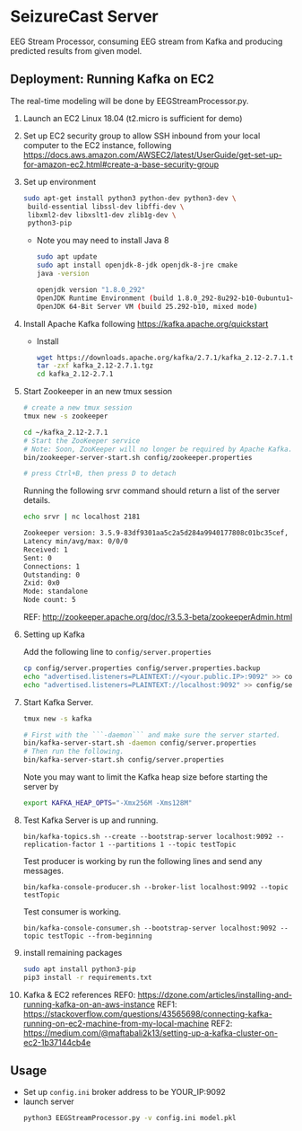 SeizureCast Server
====================
EEG Stream Processor, consuming EEG stream from Kafka and producing predicted results from given model.

Deployment: Running Kafka on EC2
--------------------------------

The real-time modeling will be done by EEGStreamProcessor.py.

1. Launch an EC2 Linux 18.04 (t2.micro is sufficient for demo)
1. Set up EC2 security group to allow SSH inbound from your local computer to the EC2 instance, following https://docs.aws.amazon.com/AWSEC2/latest/UserGuide/get-set-up-for-amazon-ec2.html#create-a-base-security-group
1. Set up environment
    ```sh
    sudo apt-get install python3 python-dev python3-dev \
     build-essential libssl-dev libffi-dev \
     libxml2-dev libxslt1-dev zlib1g-dev \
     python3-pip
    ```
    * Note you may need to install Java 8 
      ```sh
      sudo apt update
      sudo apt install openjdk-8-jdk openjdk-8-jre cmake
      java -version
      ```
      ```sh
      openjdk version "1.8.0_292"
      OpenJDK Runtime Environment (build 1.8.0_292-8u292-b10-0ubuntu1~18.04-b10)
      OpenJDK 64-Bit Server VM (build 25.292-b10, mixed mode)
      ```
1. Install Apache Kafka following https://kafka.apache.org/quickstart
    
    * Install 
      ```sh
      wget https://downloads.apache.org/kafka/2.7.1/kafka_2.12-2.7.1.tgz
      tar -zxf kafka_2.12-2.7.1.tgz
      cd kafka_2.12-2.7.1
      ```
      
1. Start Zookeeper in an new tmux session
    ```sh
    # create a new tmux session
    tmux new -s zookeeper
    
    cd ~/kafka_2.12-2.7.1
    # Start the ZooKeeper service
    # Note: Soon, ZooKeeper will no longer be required by Apache Kafka.
    bin/zookeeper-server-start.sh config/zookeeper.properties
    
    # press Ctrl+B, then press D to detach 
    ```
    Running the following srvr command should return a list of the server details.
    ```sh
    echo srvr | nc localhost 2181
    
    Zookeeper version: 3.5.9-83df9301aa5c2a5d284a9940177808c01bc35cef, built on 01/06/2021 20:03 GMT
    Latency min/avg/max: 0/0/0
    Received: 1
    Sent: 0
    Connections: 1
    Outstanding: 0
    Zxid: 0x0
    Mode: standalone
    Node count: 5
    ```
    REF: http://zookeeper.apache.org/doc/r3.5.3-beta/zookeeperAdmin.html

1. Setting up Kafka

    Add the following line to `config/server.properties`
    ```sh
    cp config/server.properties config/server.properties.backup
    echo "advertised.listeners=PLAINTEXT://<your.public.IP>:9092" >> config/server.properties
    echo "advertised.listeners=PLAINTEXT://localhost:9092" >> config/server.properties
    ```
1. Start Kafka Server.
    ```sh
    tmux new -s kafka
    ```
    ```sh
    # First with the ```-daemon``` and make sure the server started.
    bin/kafka-server-start.sh -daemon config/server.properties
    # Then run the following.
    bin/kafka-server-start.sh config/server.properties
    ```
    Note you may want to limit the Kafka heap size before starting the server by 
    ```sh
    export KAFKA_HEAP_OPTS="-Xmx256M -Xms128M"
    ```
1. Test Kafka Server is up and running.
    ```
    bin/kafka-topics.sh --create --bootstrap-server localhost:9092 --replication-factor 1 --partitions 1 --topic testTopic
    ```
    Test producer is working by run the following lines and send any messages.
    ```
    bin/kafka-console-producer.sh --broker-list localhost:9092 --topic testTopic
    ```
    Test consumer is working.
    ```
    bin/kafka-console-consumer.sh --bootstrap-server localhost:9092 --topic testTopic --from-beginning
    ```
1. install remaining packages
    ```sh
    sudo apt install python3-pip
    pip3 install -r requirements.txt
    ```
1. Kafka & EC2 references
    REF0: https://dzone.com/articles/installing-and-running-kafka-on-an-aws-instance
    REF1: https://stackoverflow.com/questions/43565698/connecting-kafka-running-on-ec2-machine-from-my-local-machine
    REF2: https://medium.com/@maftabali2k13/setting-up-a-kafka-cluster-on-ec2-1b37144cb4e


Usage
-----
* Set up `config.ini` broker address to be YOUR_IP:9092
* launch server
  ```sh
  python3 EEGStreamProcessor.py -v config.ini model.pkl
  ```
